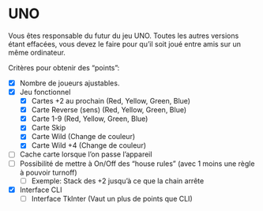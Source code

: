 # UNO
Vous êtes responsable du futur du jeu UNO. Toutes les autres versions étant effacées, vous devez le faire pour qu’il soit joué entre amis sur un même ordinateur.

Critères pour obtenir des “points”:
- [x] Nombre de joueurs ajustables.
- [x] Jeu fonctionnel
    - [x] Cartes +2 au prochain  (Red, Yellow, Green, Blue)
    - [x] Carte Reverse (sens)  (Red, Yellow, Green, Blue)
    - [x] Carte 1-9 (Red, Yellow, Green, Blue)
    - [x] Carte Skip
    - [x] Carte Wild (Change de couleur)
    - [x] Carte Wild +4 (Change de couleur)
- [ ] Cache carte lorsque l’on passe l’appareil
- [ ] Possibilité de mettre à On/Off des “house rules” (avec 1 moins une règle à pouvoir turnoff)
    - [ ] Exemple: Stack des +2 jusqu’à ce que la chain arrête
- [x] Interface CLI
    - [ ] Interface TkInter (Vaut un plus de points que CLI)
